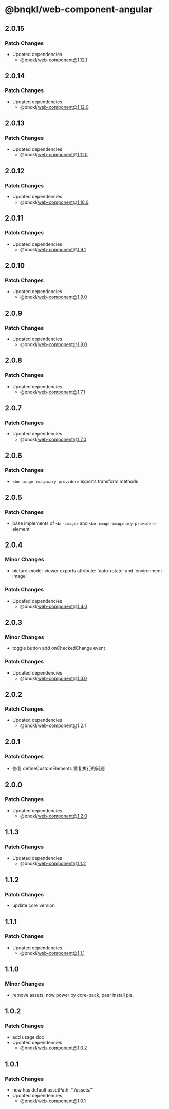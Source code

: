 # @bnqkl/web-component-angular

## 2.0.15

### Patch Changes

- Updated dependencies
  - @bnqkl/web-component@1.12.1

## 2.0.14

### Patch Changes

- Updated dependencies
  - @bnqkl/web-component@1.12.0

## 2.0.13

### Patch Changes

- Updated dependencies
  - @bnqkl/web-component@1.11.0

## 2.0.12

### Patch Changes

- Updated dependencies
  - @bnqkl/web-component@1.10.0

## 2.0.11

### Patch Changes

- Updated dependencies
  - @bnqkl/web-component@1.9.1

## 2.0.10

### Patch Changes

- Updated dependencies
  - @bnqkl/web-component@1.9.0

## 2.0.9

### Patch Changes

- Updated dependencies
  - @bnqkl/web-component@1.8.0

## 2.0.8

### Patch Changes

- Updated dependencies
  - @bnqkl/web-component@1.7.1

## 2.0.7

### Patch Changes

- Updated dependencies
  - @bnqkl/web-component@1.7.0

## 2.0.6

### Patch Changes

- `<bn-image-imaginary-provider>` exports transform methods

## 2.0.5

### Patch Changes

- base implements of `<bn-image>` and `<bn-image-imaginary-provider>` element

## 2.0.4

### Minor Changes

- picture-model-viewer exports attribute: 'auto-rotate' and 'environment-image'

### Patch Changes

- Updated dependencies
  - @bnqkl/web-component@1.4.0

## 2.0.3

### Minor Changes

- toggle button add onCheckedChange event

### Patch Changes

- Updated dependencies
  - @bnqkl/web-component@1.3.0

## 2.0.2

### Patch Changes

- Updated dependencies
  - @bnqkl/web-component@1.2.1

## 2.0.1

### Patch Changes

- 修复 defineCustomElements 重复执行的问题

## 2.0.0

### Patch Changes

- Updated dependencies
  - @bnqkl/web-component@1.2.0

## 1.1.3

### Patch Changes

- Updated dependencies
  - @bnqkl/web-component@1.1.2

## 1.1.2

### Patch Changes

- update core version

## 1.1.1

### Patch Changes

- Updated dependencies
  - @bnqkl/web-component@1.1.1

## 1.1.0

### Minor Changes

- remove assets, now power by core-pack, peer install pls.

## 1.0.2

### Patch Changes

- add usage doc
- Updated dependencies
  - @bnqkl/web-component@1.0.2

## 1.0.1

### Patch Changes

- <bn-config-util/> now has default assetPath: "./assets/"
- Updated dependencies
  - @bnqkl/web-component@1.0.1
